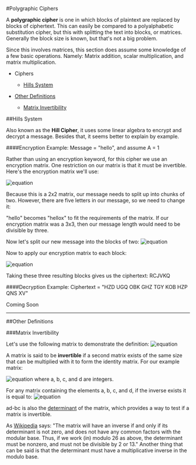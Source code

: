 #Polygraphic Ciphers

A **polygraphic cipher** is one in which blocks of plaintext are replaced by blocks of ciphertext.  This can easily be compared to a polyalphabetic substitution cipher, but this with splitting the text into blocks, or matrices.  Generally the block size is known, but that's not a big problem.

Since this involves matrices, this section does assume some knowledge of a few basic operations.  Namely: Matrix addition, scalar multiplication, and matrix multiplication.

* Ciphers
   * [Hills System](https://github.com/MovieStiles/Cryptography/tree/master/Polygraphic#hills-system)

* [Other Definitions](https://github.com/MovieStiles/Cryptography/tree/master/Polygraphic#other-definitions)
   * [Matrix Invertibility](https://github.com/MovieStiles/Cryptography/tree/master/Polygraphic#matrix-invertibility)

##Hills System

Also known as the **Hill Cipher**, it uses some linear algebra to encrypt and decrypt a message.  Besides that, it seems better to explain by example.

####Encryption Example: Message = "hello", and assume A = 1

Rather than using an encryption keyword, for this cipher we use an encryption matrix.  One restriction on our matrix is that it must be invertible.  Here's the encryption matrix we'll use:

![equation](http://latex.codecogs.com/gif.latex?\\begin{bmatrix}%201%20%26%202\\\\%203%20%26%201%20\\end{bmatrix})

Because this is a 2x2 matrix, our message needs to split up into chunks of two.  However, there are five letters in our message, so we need to change it:

"hello" becomes "hellox" to fit the requirements of the matrix.  If our encryption matrix was a 3x3, then our message length would need to be divisible by three.

Now let's split our new message into the blocks of two: ![equation](http://latex.codecogs.com/gif.latex?\\begin{bmatrix}%208\\\\%205%20\\end{bmatrix}%20\\begin{bmatrix}%2012\\\\%2012%20\\end{bmatrix}%20\\begin{bmatrix}%2015\\\\%2024%20\\end{bmatrix})

Now to apply our encryption matrix to each block:

![equation](http://latex.codecogs.com/gif.latex?\\begin{bmatrix}%201%20%26%202\\\\%203%20%26%201%20\\end{bmatrix}%20\\begin{bmatrix}%2018\\\\%203%20\\end{bmatrix}%20%3D%20\\begin{bmatrix}%208\\\\%205%20\\end{bmatrix}%20\\hspace{10%20mm}%20\\begin{bmatrix}%201%20%26%202\\\\%203%20%26%201%20\\end{bmatrix}%20\\begin{bmatrix}%2012\\\\%2012%20\\end{bmatrix}%20%3D%20\\begin{bmatrix}%2010\\\\%2022%20\\end{bmatrix}%20\\hspace{10%20mm}%20\\begin{bmatrix}%201%20%26%202\\\\%203%20%26%201%20\\end{bmatrix}%20\\begin{bmatrix}%2015\\\\%2024%20\\end{bmatrix}%20%3D%20\\begin{bmatrix}%2011\\\\%2017%20\\end{bmatrix}%20\\hspace{10%20mm})

Taking these three resulting blocks gives us the ciphertext: RCJVKQ

####Decryption Example: Ciphertext = "HZD UGQ OBK GHZ TGY KOB HZP QNS XV"

Coming Soon

---

##Other Definitions

###Matrix Invertibility

Let's use the following matrix to demonstrate the definition: ![equation](http://latex.codecogs.com/gif.latex?\\begin{bmatrix}%201%20%26%202\\\\%203%20%26%201%20\\end{bmatrix})

A matrix is said to be **invertible** if a second matrix exists of the same size that can be multiplied with it to form the identity matrix.  For our example matrix:

![equation](http://latex.codecogs.com/gif.latex?\\begin{bmatrix}%20a%20%26%20b\\\\%20c%20%26%20d%20\\end{bmatrix}%20\\begin{bmatrix}%201%20%26%202\\\\%203%20%26%201%20\\end{bmatrix}%20%3D%20\\begin{bmatrix}%201%20%26%200\\\\%200%20%26%201%20\\end{bmatrix}) where a, b, c, and d are integers.

For any matrix containing the elements a, b, c, and d, if the inverse exists it is equal to: ![equation](http://latex.codecogs.com/gif.latex?\\frac{1}{ad-bc}%20\\begin{bmatrix}%20d%20%26%20-b\\\\%20-c%20%26%20a%20\\end{bmatrix})

ad-bc is also the [determinant](http://en.wikipedia.org/wiki/Determinant) of the matrix, which provides a way to test if a matrix is invertible.

As [Wikipedia](http://en.wikipedia.org/wiki/Hill_cipher) says:  "The matrix will have an inverse if and only if its determinant is not zero, and does not have any common factors with the modular base. Thus, if we work (in) modulo 26 as above, the determinant must be nonzero, and must not be divisible by 2 or 13."  Another thing that can be said is that the determinant must have a multiplicative inverse in the modulo base.

